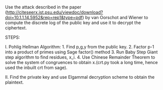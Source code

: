 Use the attack described in the paper (http://citeseerx.ist.psu.edu/viewdoc/download?doi=10.1.1.14.5952&rep=rep1&type=pdf) by van Oorschot and Wiener to compute the discrete log of the public key and use it to decrypt the ciphertext.


STEPS:

I. Pohlig Hellman Algorithm:
	1. Find p,g,y from the public key.
	2. Factor p-1 into a product of primes using Sage factor() method
	3. Run Baby Step Giant step algorithm to find residues, x_i.
	4. Use Chinese Remainder Theorem to solve the system of congruences to obtain x.(crt.py took a long time, hence used the inbuilt crt from sage).

II. Find the private key and use Elgammal decryption scheme to obtain the plaintext.